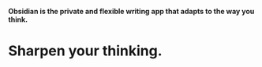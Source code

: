 **Obsidian is the private and flexible writing app that adapts to the way you think.**

# Sharpen your thinking.